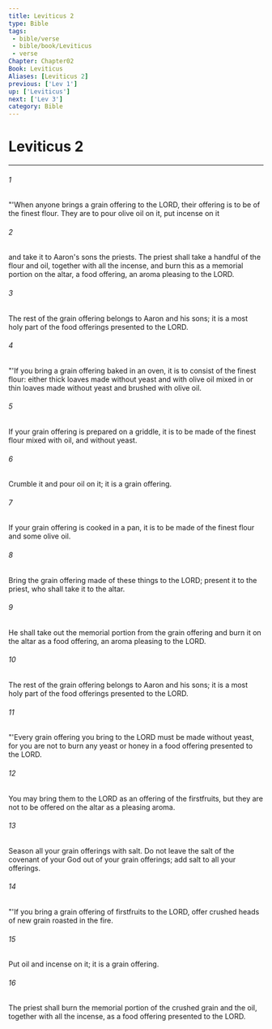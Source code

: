 ```yaml
---
title: Leviticus 2
type: Bible
tags:
 - bible/verse
 - bible/book/Leviticus
 - verse
Chapter: Chapter02
Book: Leviticus
Aliases: [Leviticus 2]
previous: ['Lev 1']
up: ['Leviticus']
next: ['Lev 3']
category: Bible
---
```

# Leviticus 2

***


###### 1 
"'When anyone brings a grain offering to the LORD, their offering is to be of the finest flour. They are to pour olive oil on it, put incense on it 

###### 2 
and take it to Aaron's sons the priests. The priest shall take a handful of the flour and oil, together with all the incense, and burn this as a memorial portion on the altar, a food offering, an aroma pleasing to the LORD. 

###### 3 
The rest of the grain offering belongs to Aaron and his sons; it is a most holy part of the food offerings presented to the LORD. 

###### 4 
"'If you bring a grain offering baked in an oven, it is to consist of the finest flour: either thick loaves made without yeast and with olive oil mixed in or thin loaves made without yeast and brushed with olive oil. 

###### 5 
If your grain offering is prepared on a griddle, it is to be made of the finest flour mixed with oil, and without yeast. 

###### 6 
Crumble it and pour oil on it; it is a grain offering. 

###### 7 
If your grain offering is cooked in a pan, it is to be made of the finest flour and some olive oil. 

###### 8 
Bring the grain offering made of these things to the LORD; present it to the priest, who shall take it to the altar. 

###### 9 
He shall take out the memorial portion from the grain offering and burn it on the altar as a food offering, an aroma pleasing to the LORD. 

###### 10 
The rest of the grain offering belongs to Aaron and his sons; it is a most holy part of the food offerings presented to the LORD. 

###### 11 
"'Every grain offering you bring to the LORD must be made without yeast, for you are not to burn any yeast or honey in a food offering presented to the LORD. 

###### 12 
You may bring them to the LORD as an offering of the firstfruits, but they are not to be offered on the altar as a pleasing aroma. 

###### 13 
Season all your grain offerings with salt. Do not leave the salt of the covenant of your God out of your grain offerings; add salt to all your offerings. 

###### 14 
"'If you bring a grain offering of firstfruits to the LORD, offer crushed heads of new grain roasted in the fire. 

###### 15 
Put oil and incense on it; it is a grain offering. 

###### 16 
The priest shall burn the memorial portion of the crushed grain and the oil, together with all the incense, as a food offering presented to the LORD. 
